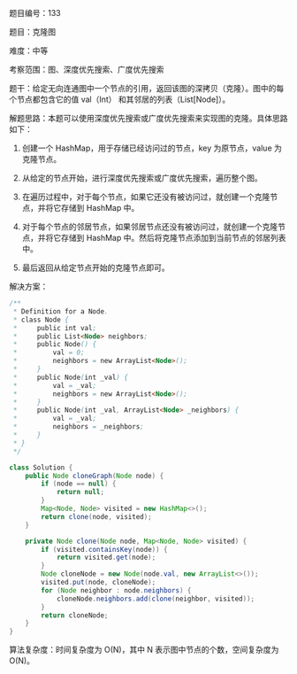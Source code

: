 题目编号：133

题目：克隆图

难度：中等

考察范围：图、深度优先搜索、广度优先搜索

题干：给定无向连通图中一个节点的引用，返回该图的深拷贝（克隆）。图中的每个节点都包含它的值 val（Int） 和其邻居的列表（List[Node]）。

解题思路：本题可以使用深度优先搜索或广度优先搜索来实现图的克隆。具体思路如下：

1. 创建一个 HashMap，用于存储已经访问过的节点，key 为原节点，value 为克隆节点。

2. 从给定的节点开始，进行深度优先搜索或广度优先搜索，遍历整个图。

3. 在遍历过程中，对于每个节点，如果它还没有被访问过，就创建一个克隆节点，并将它存储到 HashMap 中。

4. 对于每个节点的邻居节点，如果邻居节点还没有被访问过，就创建一个克隆节点，并将它存储到 HashMap 中。然后将克隆节点添加到当前节点的邻居列表中。

5. 最后返回从给定节点开始的克隆节点即可。

解决方案：

```java
/**
 * Definition for a Node.
 * class Node {
 *     public int val;
 *     public List<Node> neighbors;
 *     public Node() {
 *         val = 0;
 *         neighbors = new ArrayList<Node>();
 *     }
 *     public Node(int _val) {
 *         val = _val;
 *         neighbors = new ArrayList<Node>();
 *     }
 *     public Node(int _val, ArrayList<Node> _neighbors) {
 *         val = _val;
 *         neighbors = _neighbors;
 *     }
 * }
 */

class Solution {
    public Node cloneGraph(Node node) {
        if (node == null) {
            return null;
        }
        Map<Node, Node> visited = new HashMap<>();
        return clone(node, visited);
    }

    private Node clone(Node node, Map<Node, Node> visited) {
        if (visited.containsKey(node)) {
            return visited.get(node);
        }
        Node cloneNode = new Node(node.val, new ArrayList<>());
        visited.put(node, cloneNode);
        for (Node neighbor : node.neighbors) {
            cloneNode.neighbors.add(clone(neighbor, visited));
        }
        return cloneNode;
    }
}
```

算法复杂度：时间复杂度为 O(N)，其中 N 表示图中节点的个数，空间复杂度为 O(N)。